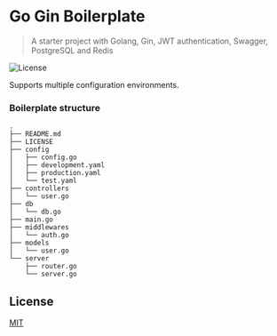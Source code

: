 # Go Gin Boilerplate
> A starter project with Golang, Gin, JWT authentication, Swagger, PostgreSQL and Redis

![License](https://img.shields.io/github/license/HeadcrabJ/go-gin-boilerplate)

Supports multiple configuration environments.

### Boilerplate structure

```
.
├── README.md
├── LICENSE
├── config
│   ├── config.go
│   ├── development.yaml
│   ├── production.yaml
│   └── test.yaml
├── controllers
│   └── user.go
├── db
│   └── db.go
├── main.go
├── middlewares
│   └── auth.go
├── models
│   └── user.go
└── server
    ├── router.go
    └── server.go
```

## License
[MIT](LICENSE)

